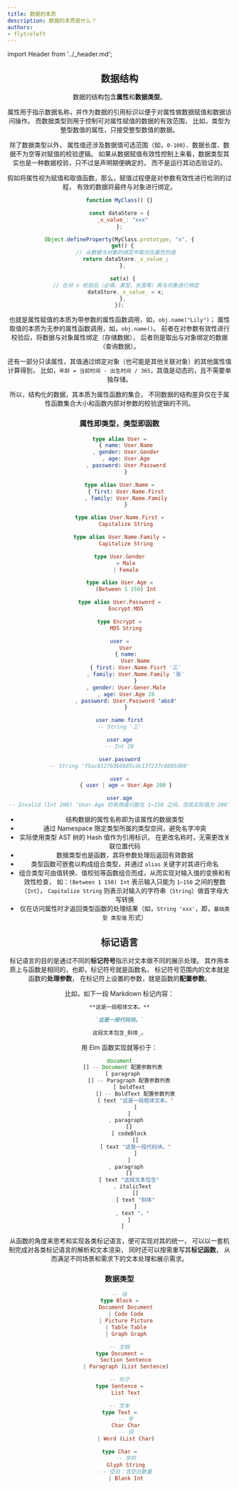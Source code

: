 ```yaml
---
title: 数据的本质
description: 数据的本质是什么？
authors:
- flytreleft
---
```


import Header from '../_header.md';

<Header />


## 数据结构

数据的结构包含**属性**和**数据类型**。

属性用于指示数据名称，并作为数据的引用标识以便于对属性做数据赋值和数据访问操作。
而数据类型则用于控制可对属性赋值的数据的有效范围，
比如，类型为整型数值的属性，只接受整型数值的数据。

除了数据类型以外，
属性值还涉及数据值可选范围（如，`0-100`）、数据长度、数据不为空等对赋值的校验逻辑。
如果从数据赋值有效性控制上来看，数据类型其实也是一种数据校验，只不过是声明期便确定的，
而不是运行其动态验证的。

假如将属性视为赋值和取值函数，那么，赋值过程便是对参数有效性进行检测的过程，
有效的数据将最终与对象进行绑定。

```js title="JS 对象属性的定义样例"
function MyClass() {}

const dataStore = {
  _x_value_: "xxx"
};

Object.defineProperty(MyClass.prototype, "x", {
  get() {
    // 从数据与对象的绑定中取对应属性的值
    return dataStore._x_value_;
  },

  set(x) {
    // 在对 x 校验后（必填、类型、长度等）再与对象进行绑定
    dataStore._x_value_ = x;
  },
});
```

也就是属性赋值的本质为带参数的属性函数调用，如，`obj.name("Lily")`；
属性取值的本质为无参的属性函数调用，如，`obj.name()`。
前者在对参数有效性进行校验后，将数据与对象属性绑定（存储数据），
后者则是取出与对象绑定的数据（查询数据）。

还有一部分只读属性，其值通过绑定对象（也可能是其他关联对象）的其他属性值计算得到，
比如，`年龄 = 当前时间 - 出生时间 / 365`，其值是动态的，且不需要单独存储。

所以，结构化的数据，其本质为属性函数的集合，
不同数据的结构差异仅在于属性函数集合大小和函数内部对参数的校验逻辑的不同。

### 属性即类型，类型即函数

```elm
type alias User =
    { name: User.Name
    , gender: User.Gender
    , age: User.Age
    , password: User.Password
    }

type alias User.Name =
    { first: User.Name.First
    , family: User.Name.Family
    }

type alias User.Name.First =
    Capitalize String

type alias User.Name.Family =
    Capitalize String

type User.Gender
    = Male
    | Female

type alias User.Age =
    (Between 1 150) Int

type alias User.Password =
    Encrypt.MD5

type Encrypt =
    MD5 String

user =
    User
    { name:
          User.Name
          { first: User.Name.Fisrt '三'
          , family: User.Name.Family '张'
          }
    , gender: User.Gener.Male
    , age: User.Age 28
    , password: User.Password 'abcd'
    }

user.name.first
-- String '三'

user.age
-- Int 28

user.password
-- String 'f5ac8127b3b6b85cdc13f237c6005d80'

user =
    { user | age = User.Age 200 }

user.age
-- Invalid (Int 200) 'User.Age 的有效值只能在 1~150 之间，但其实际值为 200'
```

- 结构数据的属性名称即为该属性的数据类型
- 通过 Namespace 限定类型所属的类型空间，避免名字冲突
- 实际使用类型 AST 树的 Hash 值作为引用标识，
  在更改名称时，无需更改关联位置代码
- 数据类型也是函数，其将参数处理后返回有效数据
- 类型函数可嵌套以构成组合类型，并通过 `alias` 关键字对其进行命名
- 组合类型可由值转换、值校验等函数组合而成，从而实现对输入值的变换和有效性检查，
  如：`(Between 1 150) Int` 表示输入只能为 `1~150` 之间的整数（`Int`），
  `Capitalize String` 则表示对输入的字符串（`String`）做首字母大写转换
- 仅在访问属性时才返回类型函数的处理结果（如，`String 'xxx'`，即，`基础类型 类型值` 形式）

## 标记语言

标记语言的目的是通过不同的**标记符号**指示对文本做不同的展示处理。
其作用本质上与函数是相同的，也即，标记符号就是函数名，
标记符号范围内的文本就是函数的**处理参数**，
在标记符上设置的参数，就是函数的**配置参数**。

比如，如下一段 Markdown 标记内容：

```markdown
**这是一段粗体文本。**

`这是一段代码块。`

这段文本包含_斜体_。
```

用 Elm 函数实现就等价于：

```js
document
  [] -- Document 配置参数列表
  [ paragraph
      [] -- Paragraph 配置参数列表
      [ boldText
          [] -- BoldText 配置参数列表
          [ text "这是一段粗体文本。"
          ]
      ]
    , paragraph
      []
      [ codeBlock
          []
          [ text "这是一段代码块。"
          ]
      ]
    , paragraph
      []
      [ text "这段文本包含"
        , italicText
          []
          [ text "斜体"
          ]
        , text "。"
      ]
  ]
```

从函数的角度来思考和实现各类标记语言，便可实现对其的统一，
可以以一套机制完成对各类标记语言的解析和文本渲染，
同时还可以按需重写其**标记函数**，
从而满足不同场景和需求下的文本处理和展示需求。

### 数据类型

```elm
-- 块
type Block =
    Document Document
    | Code Code
    | Picture Picture
    | Table Table
    | Graph Graph

-- 文档
type Document =
    Section Sentence
    | Paragraph (List Sentence)

-- 句子
type Sentence =
    List Text

-- 文本
type Text =
    -- 字
    Char Char
    -- 词
    | Word (List Char)

type Char =
    -- 字符
    Glyph String
    -- 空白：含空白数量
    | Blank Int
```

